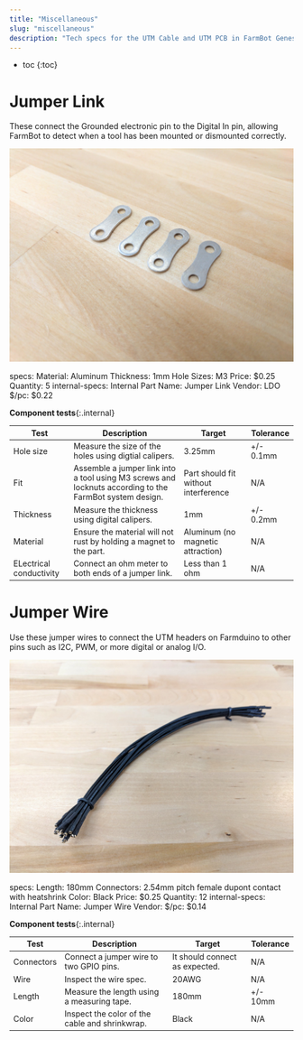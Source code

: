 ```yaml
---
title: "Miscellaneous"
slug: "miscellaneous"
description: "Tech specs for the UTM Cable and UTM PCB in FarmBot Genesis. Visit [our shop](http://shop.farm.bot) to purchase parts."
---
```


* toc
{:toc}

# Jumper Link

These connect the Grounded electronic pin to the Digital In pin, allowing FarmBot to detect when a tool has been mounted or dismounted correctly.

![Jumper Links](_images/jumper_links.jpg)

specs:
  Material: Aluminum
  Thickness: 1mm
  Hole Sizes: M3
  Price: $0.25
  Quantity: 5
internal-specs:
  Internal Part Name: Jumper Link
  Vendor: LDO
  $/pc: $0.22

**Component tests**{:.internal}

|Test         |Description  |Target       |Tolerance    |
|-------------|-------------|-------------|-------------|
|Hole size    |Measure the size of the holes using digtial calipers.|3.25mm|+/- 0.1mm
|Fit          |Assemble a jumper link into a tool using M3 screws and locknuts according to the FarmBot system design.|Part should fit without interference|N/A
|Thickness    |Measure the thickness using digital calipers.|1mm|+/- 0.2mm
|Material     |Ensure the material will not rust by holding a magnet to the part.|Aluminum (no magnetic attraction)|N/A
|ELectrical conductivity|Connect an ohm meter to both ends of a jumper link.|Less than 1 ohm|N/A

# Jumper Wire

Use these jumper wires to connect the UTM headers on Farmduino to other pins such as I2C, PWM, or more digital or analog I/O.

![Jumper Wires](_images/jumper_wires.jpg)

specs:
  Length: 180mm
  Connectors: 2.54mm pitch female dupont contact with heatshrink
  Color: Black
  Price: $0.25
  Quantity: 12
internal-specs:
  Internal Part Name: Jumper Wire
  Vendor: 
  $/pc: $0.14

**Component tests**{:.internal}

|Test         |Description  |Target       |Tolerance    |
|-------------|-------------|-------------|-------------|
|Connectors   |Connect a jumper wire to two GPIO pins.|It should connect as expected.|N/A
|Wire         |Inspect the wire spec.|20AWG|N/A
|Length       |Measure the length using a measuring tape.|180mm|+/- 10mm
|Color        |Inspect the color of the cable and shrinkwrap.|Black|N/A
